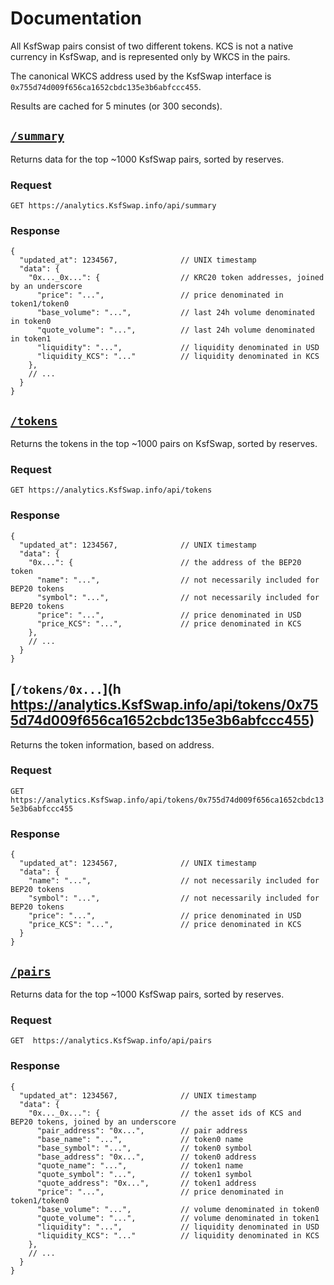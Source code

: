 # Documentation

All KsfSwap pairs consist of two different tokens. KCS is not a native currency in KsfSwap, and is represented only by WKCS in the pairs. 

The canonical WKCS address used by the KsfSwap interface is `0x755d74d009f656ca1652cbdc135e3b6abfccc455`.

Results are cached for 5 minutes (or 300 seconds).

## [`/summary`](https://analytics.KsfSwap.info/api/summary)

Returns data for the top ~1000 KsfSwap pairs, sorted by reserves. 

### Request

`GET https://analytics.KsfSwap.info/api/summary`

### Response

```json5
{
  "updated_at": 1234567,              // UNIX timestamp
  "data": {
    "0x..._0x...": {                  // KRC20 token addresses, joined by an underscore
      "price": "...",                 // price denominated in token1/token0
      "base_volume": "...",           // last 24h volume denominated in token0
      "quote_volume": "...",          // last 24h volume denominated in token1
      "liquidity": "...",             // liquidity denominated in USD
      "liquidity_KCS": "..."          // liquidity denominated in KCS
    },
    // ...
  }
}
```

## [`/tokens`](https://analytics.KsfSwap.info/api/tokens)

Returns the tokens in the top ~1000 pairs on KsfSwap, sorted by reserves.

### Request

`GET https://analytics.KsfSwap.info/api/tokens`

### Response

```json5
{
  "updated_at": 1234567,              // UNIX timestamp
  "data": {
    "0x...": {                        // the address of the BEP20 token
      "name": "...",                  // not necessarily included for BEP20 tokens
      "symbol": "...",                // not necessarily included for BEP20 tokens
      "price": "...",                 // price denominated in USD
      "price_KCS": "...",             // price denominated in KCS
    },
    // ...
  }
}
```

## [`/tokens/0x...`](h https://analytics.KsfSwap.info/api/tokens/0x755d74d009f656ca1652cbdc135e3b6abfccc455)

Returns the token information, based on address.

### Request

`GET  https://analytics.KsfSwap.info/api/tokens/0x755d74d009f656ca1652cbdc135e3b6abfccc455`

### Response

```json5
{
  "updated_at": 1234567,              // UNIX timestamp
  "data": {
    "name": "...",                    // not necessarily included for BEP20 tokens
    "symbol": "...",                  // not necessarily included for BEP20 tokens
    "price": "...",                   // price denominated in USD
    "price_KCS": "...",               // price denominated in KCS
  }
}
```

## [`/pairs`]( https://analytics.KsfSwap.info/api/pairs)

Returns data for the top ~1000 KsfSwap pairs, sorted by reserves.

### Request

`GET  https://analytics.KsfSwap.info/api/pairs`

### Response

```json5
{
  "updated_at": 1234567,              // UNIX timestamp
  "data": {
    "0x..._0x...": {                  // the asset ids of KCS and BEP20 tokens, joined by an underscore
      "pair_address": "0x...",        // pair address
      "base_name": "...",             // token0 name
      "base_symbol": "...",           // token0 symbol
      "base_address": "0x...",        // token0 address
      "quote_name": "...",            // token1 name
      "quote_symbol": "...",          // token1 symbol
      "quote_address": "0x...",       // token1 address
      "price": "...",                 // price denominated in token1/token0
      "base_volume": "...",           // volume denominated in token0
      "quote_volume": "...",          // volume denominated in token1
      "liquidity": "...",             // liquidity denominated in USD
      "liquidity_KCS": "..."          // liquidity denominated in KCS
    },
    // ...
  }
}
```

